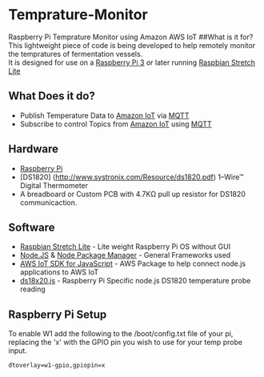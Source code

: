 # Temprature-Monitor
Raspberry Pi Temprature Monitor using Amazon AWS IoT
##What is it for?
This lightweight piece of code is being developed to help remotely monitor the tempratures of fermentation vessels.  
It is designed for use on a [Raspberry Pi 3](https://www.raspberrypi.org/products/raspberry-pi-3-model-b/) or later running [Raspbian Stretch Lite](https://www.raspbian.org/)

## What Does it do?
- Publish Temperature Data to [Amazon IoT](https://aws.amazon.com/iot/) via [MQTT](http://mqtt.org/)
- Subscribe to control Topics from [Amazon IoT](https://aws.amazon.com/iot/) using [MQTT](http://mqtt.org/)

## Hardware
- [Raspberry Pi](https://www.raspberrypi.org/products/)
- [DS1820] (http://www.systronix.com/Resource/ds1820.pdf) 1–Wire&trade; Digital Thermometer
- A breadboard or Custom PCB with 4.7K&#8486; pull up resistor for DS1820 communicaction. 

## Software
- [Raspbian Stretch Lite](https://www.raspbian.org/) - Lite weight Raspberry Pi OS without GUI
- [Node.JS](https://nodejs.org/) & [Node Package Manager](https://www.npmjs.com/) - General Frameworks used
- [AWS IoT SDK for JavaScript](https://github.com/aws/aws-iot-device-sdk-js) - AWS Package to help connect node.js applications to AWS IoT
- [ds18x20.js](https://github.com/mraxus/ds18x20.js) - Raspberry Pi Specific node.js DS1820 temperature probe reading

## Raspberry Pi Setup
To enable W1 add the following to the /boot/config.txt file of your pi, replacing the 'x' with the GPIO pin you wish to use for your temp probe input.
```
dtoverlay=w1-gpio,gpiopin=x
```


